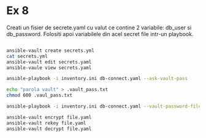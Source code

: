 # Ex 8

Creati un fisier de secrete.yaml cu valut ce contine 2 variabile: db_user si db_password. Folositi apoi variabilele din acel secret file intr-un playbook.

```bash

ansible-vault create secrets.yml
cat secrets.yml
ansible-vault edit secrets.yaml
ansible-vaule view secrets.yaml

ansible-playbook -i inventory.ini db-connect.yaml --ask-vault-pass

echo "parola vault" > .vault_pass.txt
chmod 600 .vaul_pass.txt

ansible-playbook -i inventory.ini db-connect.yaml --vault-password-file .vault_pass.txt

ansible-vault encrypt file.yaml
ansible-vault rekey file.yaml
ansible-vault decrypt file.yaml
```
